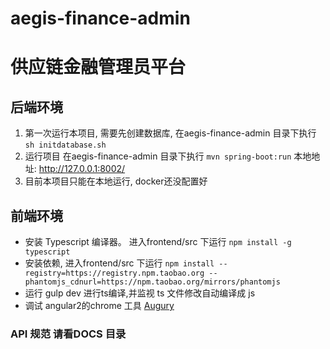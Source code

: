 # aegis-finance-admin
# 供应链金融管理员平台

## 后端环境

1. 第一次运行本项目, 需要先创建数据库, 在aegis-finance-admin 目录下执行 ``` sh initdatabase.sh ```
2. 运行项目 在aegis-finance-admin 目录下执行 ``` mvn spring-boot:run ``` 本地地址: http://127.0.0.1:8002/
3. 目前本项目只能在本地运行, docker还没配置好


## 前端环境

- 安装 Typescript 编译器。 进入frontend/src 下运行 ``` npm install -g typescript ```
- 安装依赖, 进入frontend/src 下运行 ``` npm install --registry=https://registry.npm.taobao.org --phantomjs_cdnurl=https://npm.taobao.org/mirrors/phantomjs ```
- 运行 gulp dev 进行ts编译,并监视 ts 文件修改自动编译成 js
- 调试 angular2的chrome 工具 [Augury](https://augury.angular.io/)  



### API 规范 请看DOCS 目录